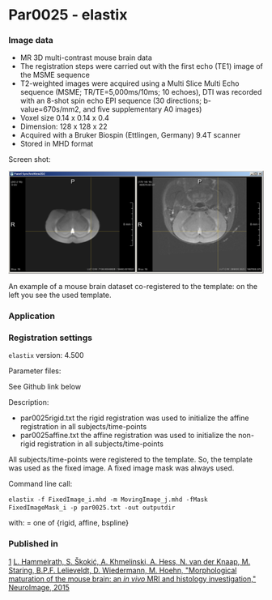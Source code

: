 # Par0025 - elastix

###  Image data

* MR 3D multi-contrast mouse brain data
* The registration steps were carried out with the first echo (TE1) image of the MSME sequence
* T2-weighted images were acquired using a Multi Slice Multi Echo sequence (MSME; TR/TE=5,000ms/10ms; 10 echoes), DTI was recorded with an 8-shot spin echo EPI sequence (30 directions; b-value=670s/mm2, and five supplementary A0 images)
* Voxel size 0.14 x 0.14 x 0.4
* Dimension: 128 x 128 x 22
* Acquired with a Bruker Biospin (Ettlingen, Germany) 9.4T scanner
* Stored in MHD format

Screen shot:

![alt-text](Screenshot_Mouse_Study_Wiki_Parameters.png)

An example of a mouse brain dataset co-registered to the template: on the left you see the used template.

###  Application

###  Registration settings

`elastix` version: 4.500

Parameter files:

See Github link below

Description:

* par0025rigid.txt the rigid registration was used to initialize the affine registration in all subjects/time-points
* par0025affine.txt the affine registration was used to initialize the non-rigid registration in all subjects/time-points

All subjects/time-points were registered to the template. So, the template was used as the fixed image. A fixed image mask was always used.

Command line call:


    elastix -f FixedImage_i.mhd -m MovingImage_j.mhd -fMask FixedImageMask_i -p par0025.txt -out outputdir


with:  = one of {rigid, affine, bspline}

###  Published in

[1] [L. Hammelrath, S. Škokić, A. Khmelinski, A. Hess, N. van der Knaap, M. Staring, B.P.F. Lelieveldt, D. Wiedermann, M. Hoehn, "Morphological maturation of the mouse brain: an _in vivo_ MRI and histology investigation," NeuroImage, 2015][1]

[1]: http://www.sciencedirect.com/science/article/pii/S1053811915009039
